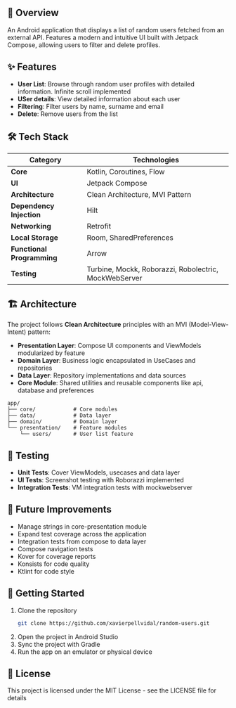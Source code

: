 
## 📱 Overview

An Android application that displays a list of random users fetched from an external API. Features a modern and intuitive UI built with Jetpack Compose, allowing users to filter and delete profiles.


## ✨ Features

- **User List**: Browse through random user profiles with detailed information. Infinite scroll implemented
- **USer details**: View detailed information about each user
- **Filtering**: Filter users by name, surname and email
- **Delete**: Remove users from the list


## 🛠️ Tech Stack

| Category | Technologies                                          |
|----------|-------------------------------------------------------|
| **Core** | Kotlin, Coroutines, Flow                              |
| **UI** | Jetpack Compose                                       |
| **Architecture** | Clean Architecture, MVI Pattern                       |
| **Dependency Injection** | Hilt                                                  |
| **Networking** | Retrofit                                              |
| **Local Storage** | Room, SharedPreferences                               |
| **Functional Programming** | Arrow                                                 |
| **Testing** | Turbine, Mockk, Roborazzi, Robolectric, MockWebServer |


## 🏗️ Architecture

The project follows **Clean Architecture** principles with an MVI (Model-View-Intent) pattern:

- **Presentation Layer**: Compose UI components and ViewModels modularized by feature
- **Domain Layer**: Business logic encapsulated in UseCases and repositories
- **Data Layer**: Repository implementations and data sources
- **Core Module**: Shared utilities and reusable components like api, database and preferences

```
app/
├── core/            # Core modules
├── data/            # Data layer
├── domain/          # Domain layer
└── presentation/    # Feature modules
    └── users/       # User list feature
```


## 🧪 Testing

- **Unit Tests**: Cover ViewModels, usecases and data layer
- **UI Tests**: Screenshot testing with Roborazzi implemented
- **Integration Tests**: VM integration tests with mockwebserver


## 🚀 Future Improvements

- Manage strings in core-presentation module
- Expand test coverage across the application
- Integration tests from compose to data layer
- Compose navigation tests
- Kover for coverage reports
- Konsists for code quality
- Ktlint for code style


## 🔧 Getting Started

1. Clone the repository
   ```bash
   git clone https://github.com/xavierpellvidal/random-users.git
   ```
2. Open the project in Android Studio
3. Sync the project with Gradle
4. Run the app on an emulator or physical device


## 📝 License

This project is licensed under the MIT License - see the LICENSE file for details
